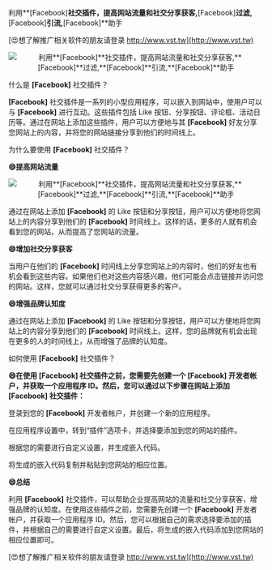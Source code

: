 利用**[Facebook]**社交插件，提高网站流量和社交分享获客,**[Facebook]**过滤,**[Facebook]**引流,**[Facebook]**助手

[😍想了解推广相关软件的朋友请登录 http://www.vst.tw](http://www.vst.tw)

 <center><img src="https://vst.tw/MP4/tuiguang/png/8.png" alt="利用**[Facebook]**社交插件，提高网站流量和社交分享获客,**[Facebook]**过滤,**[Facebook]**引流,**[Facebook]**助手"></center>

什么是 **[Facebook]** 社交插件？

**[Facebook]** 社交插件是一系列的小型应用程序，可以嵌入到网站中，使用户可以与 **[Facebook]** 进行互动。这些插件包括 Like 按钮、分享按钮、评论框、活动日历等。通过在网站上添加这些插件，用户可以方便地与其 **[Facebook]** 好友分享您网站上的内容，并将您的网站链接分享到他们的时间线上。

为什么要使用 **[Facebook]** 社交插件？

**😄提高网站流量**

 <center><img src="https://vst.tw/MP4/tuiguang/png/5.png" alt="利用**[Facebook]**社交插件，提高网站流量和社交分享获客,**[Facebook]**过滤,**[Facebook]**引流,**[Facebook]**助手"></center>

通过在网站上添加 **[Facebook]** 的 Like 按钮和分享按钮，用户可以方便地将您网站上的内容分享到他们的 **[Facebook]** 时间线上。这样的话，更多的人就有机会看到您的网站，从而提高了您网站的流量。

**😄增加社交分享获客**

当用户在他们的 **[Facebook]** 时间线上分享您网站上的内容时，他们的好友也有机会看到这些内容。如果他们也对这些内容感兴趣，他们可能会点击链接并访问您的网站。这样，您就可以通过社交分享获得更多的客户。

**😄增强品牌认知度**

通过在网站上添加 **[Facebook]** 的 Like 按钮和分享按钮，用户可以方便地将您网站上的内容分享到他们的 **[Facebook]** 时间线上。这样，您的品牌就有机会出现在更多的人的时间线上，从而增强了品牌的认知度。

如何使用 **[Facebook]** 社交插件？

**😄在使用 **[Facebook]** 社交插件之前，您需要先创建一个 **[Facebook]** 开发者帐户，并获取一个应用程序 ID。然后，您可以通过以下步骤在网站上添加 **[Facebook]** 社交插件：**

登录到您的 **[Facebook]** 开发者帐户，并创建一个新的应用程序。

在应用程序设置中，转到“插件”选项卡，并选择要添加到您的网站的插件。

根据您的需要进行自定义设置，并生成嵌入代码。

将生成的嵌入代码复制并粘贴到您网站的相应位置。

**😄总结**

利用 **[Facebook]** 社交插件，可以帮助企业提高网站的流量和社交分享获客，增强品牌的认知度。在使用这些插件之前，您需要先创建一个 **[Facebook]** 开发者帐户，并获取一个应用程序 ID。然后，您可以根据自己的需求选择要添加的插件，并根据自己的需要进行自定义设置。最后，将生成的嵌入代码添加到您网站的相应位置即可。

[😍想了解推广相关软件的朋友请登录 http://www.vst.tw](http://www.vst.tw)



